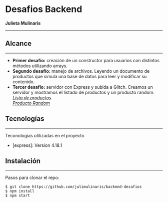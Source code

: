 # Desafios Backend
**Julieta Mulinaris**
***

## Alcance
***
* **Primer desafío:** creación de un constructor para usuarios con distintos métodos utilizando arrays.
* **Segundo desafío:** manejo de archivos. Leyendo un documento de productos que simula una base de datos para leer y modificar su contenido.
* **Tercer desafío:** servidor con Express y subida a Glitch. Creamos un servidor y mostramos el listado de productos y un producto random.<br>
*[Lista de productos](https://julietamulinaris-backend.glitch.me/productos)*<br>
*[Producto Random](https://julietamulinaris-backend.glitch.me/productoRandom)*


## Tecnologías
***
Teconologías utilizadas en el proyecto
* [express]: Version 4.18.1

## Instalación
***
Pasos para clonar el repo:
```
$ git clone https://github.com/julimulinaris/backend-desafios
$ npm install
$ npm start
```